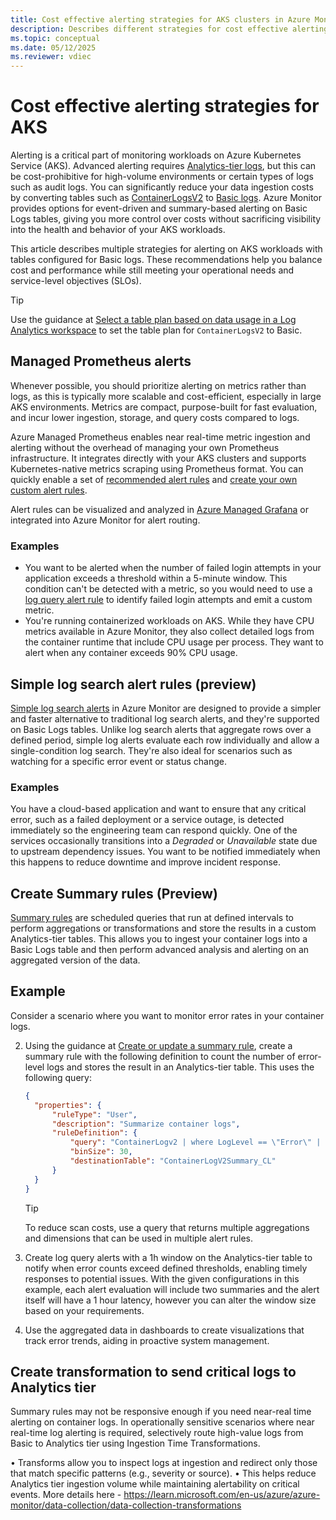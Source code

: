 ```yaml
---
title: Cost effective alerting strategies for AKS clusters in Azure Monitor 
description: Describes different strategies for cost effective alerting from AKS clusters in Azure Monitor.
ms.topic: conceptual
ms.date: 05/12/2025
ms.reviewer: vdiec
---
```


# Cost effective alerting strategies for AKS

Alerting is a critical part of monitoring workloads on Azure Kubernetes Service (AKS). Advanced alerting requires [Analytics-tier logs](../logs/data-platform-logs.md#table-plans), but this can be cost-prohibitive for high-volume environments or certain types of logs such as audit logs. You can significantly reduce your data ingestion costs by converting tables such as [ContainerLogsV2](../logs/data-platform-logs.md#table-plans) to [Basic logs](../logs/data-platform-logs.md#table-plans). Azure Monitor provides options for event-driven and summary-based alerting on Basic Logs tables, giving you more control over costs without sacrificing visibility into the health and behavior of your AKS workloads.

This article describes multiple strategies for alerting on AKS workloads with tables configured for Basic logs. These recommendations help you balance cost and performance while still meeting your operational needs and service-level objectives (SLOs). 


> [!TIP]
> Use the guidance at [Select a table plan based on data usage in a Log Analytics workspace](../logs/logs-table-plans.md) to set the table plan for `ContainerLogsV2` to Basic.

## Managed Prometheus alerts

Whenever possible, you should prioritize alerting on metrics rather than logs, as this is typically more scalable and cost-efficient, especially in large AKS environments. Metrics are compact, purpose-built for fast evaluation, and incur lower ingestion, storage, and query costs compared to logs.

Azure Managed Prometheus enables near real-time metric ingestion and alerting without the overhead of managing your own Prometheus infrastructure. It integrates directly with your AKS clusters and supports Kubernetes-native metrics scraping using Prometheus format. You can quickly enable a set of [recommended alert rules](./kubernetes-metric-alerts.md#enable-recommended-alert-rules) and [create your own custom alert rules](../alerts/prometheus-alerts.md).

Alert rules can be visualized and analyzed in [Azure Managed Grafana](/azure/managed-grafana/overview) or integrated into Azure Monitor for alert routing.

### Examples

- You want to be alerted when the number of failed login attempts in your application exceeds a threshold within a 5-minute window. This condition can't be detected with a metric, so you would need to use a [log query alert rule]() to identify failed login attempts and emit a custom metric.
- You're running containerized workloads on AKS. While they have CPU metrics available in Azure Monitor, they also collect detailed logs from the container runtime that include CPU usage per process. They want to alert when any container exceeds 90% CPU usage.


## Simple log search alert rules (preview)

[Simple log search alerts](../alerts/alerts-types.md#simpl-log-search-alerts) in Azure Monitor are designed to provide a simpler and faster alternative to traditional log search alerts, and they're supported on Basic Logs tables. Unlike log search alerts that aggregate rows over a defined period, simple log alerts evaluate each row individually and allow a single-condition log search. They're also ideal for scenarios such as watching for a specific error event or status change.

### Examples

You have a cloud-based application and want to ensure that any critical error, such as a failed deployment or a service outage, is detected immediately so the engineering team can respond quickly. One of the services occasionally transitions into a *Degraded* or *Unavailable* state due to upstream dependency issues. You want to be notified immediately when this happens to reduce downtime and improve incident response.

## Create Summary rules (Preview)
[Summary rules](../logs/summary-rules.md) are scheduled queries that run at defined intervals to perform aggregations or transformations and store the results in a custom Analytics-tier tables. This allows you to ingest your container logs into a Basic Logs table and then perform advanced analysis and alerting on an aggregated version of the data. 

## Example

Consider a scenario where you want to monitor error rates in your container logs.



2.	Using the guidance at [Create or update a summary rule](../logs/summary-rules.md#create-or-update-a-summary-rule), create a summary rule with the following definition to count the number of error-level logs and stores the result in an Analytics-tier table. This uses the following query:

    ```json
    {
      "properties": {
          "ruleType": "User",
          "description": "Summarize container logs",
          "ruleDefinition": {
              "query": "ContainerLogv2 | where LogLevel == \"Error\" | summarize ErrorCount = count() by bin TimeGenerated, 15m), ContainerID",
              "binSize": 30,
              "destinationTable": "ContainerLogV2Summary_CL"
          }
      }
    }
    ```

    > [!TIP]
    > To reduce scan costs, use a query that returns multiple aggregations and dimensions that can be used in multiple alert rules. 

3. Create log query alerts with a 1h window on the Analytics-tier table to notify when error counts exceed defined thresholds, enabling timely responses to potential issues. With the given configurations in this example, each alert evaluation will include two summaries and the alert itself will have a 1 hour latency, however you can alter the window size based on your requirements.

4.	Use the aggregated data in dashboards to create visualizations that track error trends, aiding in proactive system management.

## Create transformation to send critical logs to Analytics tier
Summary rules may not be responsive enough if you need near-real time alerting on container logs.
In operationally sensitive scenarios where near real-time log alerting is required, selectively route high-value logs from Basic to Analytics tier using Ingestion Time Transformations.



•	Transforms allow you to inspect logs at ingestion and redirect only those that match specific patterns (e.g., severity or source).
•	This helps reduce Analytics tier ingestion volume while maintaining alertability on critical events.
More details here - https://learn.microsoft.com/en-us/azure/azure-monitor/data-collection/data-collection-transformations 
